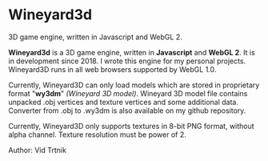 # Wineyard3d
3D game engine, written in Javascript and WebGL 2. 

<b>Wineyard3d</b> is a 3D game engine, written in <b>Javascript</b> and <b>WebGL 2</b>. 
It is in development since 2018. I wrote this engine for my personal projects.
Wineyard3D runs in all web browsers supported by WebGL 1.0.

Currently, Wineyard3D can only load models which are stored in proprietary format "<b>wy3dm</b>" <i>(Wineyard 3D model)</i>. Wineyard 3D model file contains unpacked .obj vertices and texture vertices and some additional data. Converter from .obj to .wy3dm is also available on my github repository.

Currently, Wineyard3D only supports textures in 8-bit PNG format, without alpha channel. Texture resolution must be power of 2.

Author: Vid Trtnik
